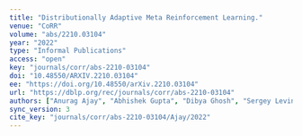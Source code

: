 ```yaml
---
title: "Distributionally Adaptive Meta Reinforcement Learning."
venue: "CoRR"
volume: "abs/2210.03104"
year: "2022"
type: "Informal Publications"
access: "open"
key: "journals/corr/abs-2210-03104"
doi: "10.48550/ARXIV.2210.03104"
ee: "https://doi.org/10.48550/arXiv.2210.03104"
url: "https://dblp.org/rec/journals/corr/abs-2210-03104"
authors: ["Anurag Ajay", "Abhishek Gupta", "Dibya Ghosh", "Sergey Levine", "Pulkit Agrawal"]
sync_version: 3
cite_key: "journals/corr/abs-2210-03104/Ajay/2022"
---
```

